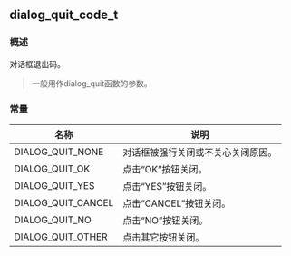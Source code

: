 ## dialog\_quit\_code\_t
### 概述
对话框退出码。
> 一般用作dialog_quit函数的参数。
### 常量
<p id="dialog_quit_code_t_consts">

| 名称 | 说明 | 
| -------- | ------- | 
| DIALOG\_QUIT\_NONE | 对话框被强行关闭或不关心关闭原因。 |
| DIALOG\_QUIT\_OK | 点击“OK”按钮关闭。 |
| DIALOG\_QUIT\_YES | 点击“YES”按钮关闭。 |
| DIALOG\_QUIT\_CANCEL | 点击“CANCEL”按钮关闭。 |
| DIALOG\_QUIT\_NO | 点击“NO”按钮关闭。 |
| DIALOG\_QUIT\_OTHER | 点击其它按钮关闭。 |
